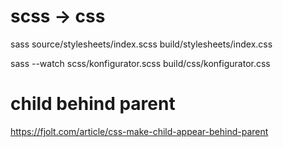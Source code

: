 # scss -> css
sass source/stylesheets/index.scss build/stylesheets/index.css

sass --watch scss/konfigurator.scss build/css/konfigurator.css

# child behind parent
https://fjolt.com/article/css-make-child-appear-behind-parent
